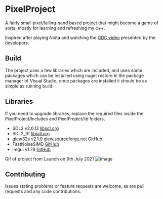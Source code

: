 # PixelProject
 A fairly small pixel/falling-sand based project that might become a game of sorts, mostly for learning and refreshing my c++.
 
 Inspired after playing Noita and watching the [GDC video](https://www.youtube.com/watch?v=prXuyMCgbTc) presented by the developers.
 
 ## Build
 
 The project uses a few libraries which are included, and uses some packages which can be installed using nuget restore in the package manager of Visual Studio, once packages are installed it should be as simple as running build.
 
 ## Libraries
 
 If you need to upgrade libraries, replace the required files inside the PixelProject/Includes and PixelProject/lib folders.
 
 - SDL2 v2.0.12 [libsdl.org](https://www.libsdl.org/)
 - SDL2_ttf [libsdl.org](https://www.libsdl.org/projects/SDL_ttf/)
 - glew32s v2.1.0 [glew.sourceforge.net](http://glew.sourceforge.net/) [GitHub](https://github.com/nigels-com/glew)
 - FastNoiseSIMD [GitHub](https://github.com/Auburn/FastNoiseSIMD)
 - imgui v1.79 [GitHub](https://github.com/ocornut/imgui)
 
Gif of project from Launch on 9th July 2021
![image](https://user-images.githubusercontent.com/8342701/125050297-336f5900-e0e5-11eb-8247-a91476321cf0.gif)
 
## Contributing
Issues stating problems or feature requests are welcome, as are pull requests and any code contributions.
